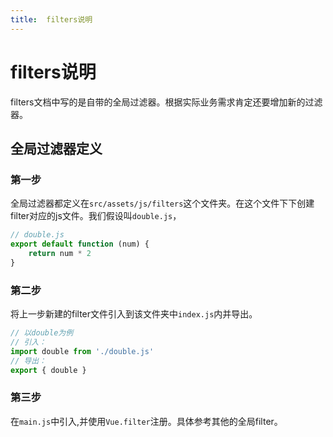 ```yaml
---
title:  filters说明
---
```


# filters说明

filters文档中写的是自带的全局过滤器。根据实际业务需求肯定还要增加新的过滤器。

## 全局过滤器定义

### 第一步

全局过滤器都定义在`src/assets/js/filters`这个文件夹。在这个文件下下创建filter对应的js文件。我们假设叫`double.js`，

```js
// double.js
export default function (num) {
    return num * 2
}
```

### 第二步

将上一步新建的filter文件引入到该文件夹中`index.js`内并导出。

```js
// 以double为例
// 引入：
import double from './double.js'
// 导出：
export { double }
```

### 第三步

在`main.js`中引入,并使用`Vue.filter`注册。具体参考其他的全局filter。